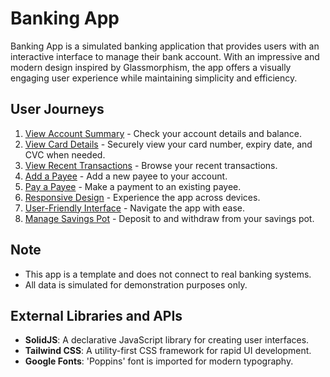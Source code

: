# Banking App

Banking App is a simulated banking application that provides users with an interactive interface to manage their bank account. With an impressive and modern design inspired by Glassmorphism, the app offers a visually engaging user experience while maintaining simplicity and efficiency.

## User Journeys

1. [View Account Summary](docs/journeys/view-account-summary.md) - Check your account details and balance.
2. [View Card Details](docs/journeys/view-card-details.md) - Securely view your card number, expiry date, and CVC when needed.
3. [View Recent Transactions](docs/journeys/view-recent-transactions.md) - Browse your recent transactions.
4. [Add a Payee](docs/journeys/add-payee.md) - Add a new payee to your account.
5. [Pay a Payee](docs/journeys/pay-payee.md) - Make a payment to an existing payee.
6. [Responsive Design](docs/journeys/responsive-design.md) - Experience the app across devices.
7. [User-Friendly Interface](docs/journeys/user-friendly-interface.md) - Navigate the app with ease.
8. [Manage Savings Pot](docs/journeys/manage-savings-pot.md) - Deposit to and withdraw from your savings pot.

## Note

- This app is a template and does not connect to real banking systems.
- All data is simulated for demonstration purposes only.

## External Libraries and APIs

- **SolidJS**: A declarative JavaScript library for creating user interfaces.
- **Tailwind CSS**: A utility-first CSS framework for rapid UI development.
- **Google Fonts**: 'Poppins' font is imported for modern typography.